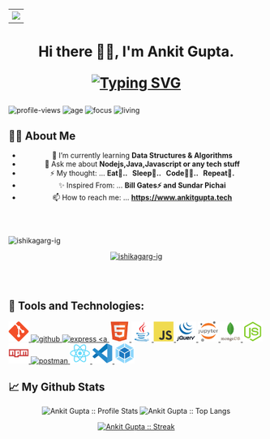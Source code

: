<a href="https://icons8.com/icon/n9d0Hm43JCPK/link"></a>     
<div align="center" width="100%">  
  <table width="100%"> 
    <tr><th><a href="https://skyline.github.com/ankit07gupta/2022"><img width="100%" src="./githubSkyline.gif"></a></th></tr>
  </table>
</div>
<div align="center">
<h1>Hi there 👨‍💻, I'm Ankit Gupta.
  
[![Typing SVG](https://readme-typing-svg.herokuapp.com?font=Robot-Bold&size=30&color=4EDC4E&center=true&vCenter=true&width=900&height=110&lines=Tech+Enthusiast;Full+Stack+Developer)](https://git.io/typing-svg)
</div>

![profile-views](https://komarev.com/ghpvc/?username=ankit07gupta&color=blueviolet) 
![age](https://img.shields.io/badge/age-19-blue) 
![focus](https://img.shields.io/badge/focus-FullStack-brightgreen) 
![living](https://img.shields.io/badge/living-Chandigarh-3c9) 


## 🙋‍♂️ About Me
<center>

- 🌱 I’m currently learning **Data Structures & Algorithms**
- 💬 Ask me about **Nodejs,Java,Javascript or any tech stuff**
- ⚡ My thought: ... **Eat🍴.. &nbsp;&nbsp;Sleep🛌.. &nbsp;&nbsp;Code👨‍💻.. &nbsp;&nbsp;Repeat🔁.**
- ✨ Inspired From: ... **Bill Gates⚡ and Sundar Pichai**
- 📫 How to reach me: ... **https://www.ankitgupta.tech**
</center>
<br>
<br>
<p align="left"> <img src="https://komarev.com/ghpvc/?username=ankit07gupta&label=Profile%20views&color=0e75b6&style=flat" alt="ishikagarg-ig" /> </p>
<p align="center"> <a href="https://github.com/ryo-ma/github-profile-trophy"><img src="https://github-profile-trophy.vercel.app/?username=ankit07gupta&no-frame=true&row=1&column=7" alt="ishikagarg-ig" /></a> </p>
<br>
<br>

## 🚀 Tools and Technologies:
<p align="center">

</a><a href="https://git-scm.com/" target="_blank"> <img src="https://raw.githubusercontent.com/devicons/devicon/master/icons/git/git-original.svg" alt="git" width="40" height="40"/> </a>
</a><a href="https://github.com/" target="_blank"> <img src="https://github.githubassets.com/images/modules/logos_page/GitHub-Mark.png" alt="github" width="40" height="40"/> </a>
</a><a href="https://expressjs.com/" target="_blank"> <img src="https://icongr.am/devicon/express-original-wordmark.svg?size=128&color=ffffff" alt="express" width="40" height="40"/> <a 
</a><a href="https://www.w3schools.com/html/" target="_blank"> <img src="https://raw.githubusercontent.com/devicons/devicon/master/icons/html5/html5-original.svg" alt="html5" width="40" height="40"/> </a>
</a><a href="https://www.java.com" target="_blank"> <img src="https://raw.githubusercontent.com/devicons/devicon/master/icons/java/java-original.svg" alt="java" width="40" height="40"/> </a>
</a><a href="https://www.w3schools.com/js/" target="_blank"> <img src="https://raw.githubusercontent.com/devicons/devicon/master/icons/javascript/javascript-original.svg" alt="javascript" width="40" height="40"/> </a>
</a><a href="https://www.jquery.com" target="_blank"> <img src="https://raw.githubusercontent.com/devicons/devicon/master/icons/jquery/jquery-original-wordmark.svg" alt="jquery" width="40" height="40"/> </a>
</a><a href="https://jupyter.org/" target="_blank"> <img src="https://raw.githubusercontent.com/devicons/devicon/master/icons/jupyter/jupyter-original-wordmark.svg" alt="jupyter" width="40" height="40"/> </a>
</a><a href="https://mongodb.com/" target="_blank"> <img src="https://raw.githubusercontent.com/devicons/devicon/master/icons/mongodb/mongodb-original-wordmark.svg" alt="mongodb" width="40" height="40"/> </a>
</a><a href="https://nodejs.org/" target="_blank"> <img src="https://raw.githubusercontent.com/devicons/devicon/master/icons/nodejs/nodejs-original.svg" alt="nodejs" width="40" height="40"/> </a>
</a><a href="https://npmjs.io/" target="_blank"> <img src="https://raw.githubusercontent.com/devicons/devicon/master/icons/npm/npm-original-wordmark.svg" alt="npm" width="40" height="40"/> </a>
</a><a href="https://postman.com" target="_blank"> <img src="https://www.vectorlogo.zone/logos/getpostman/getpostman-icon.svg" alt="postman" width="40" height="40"/> </a>
</a><a href="https://reactjs.org/" target="_blank"> <img src="https://raw.githubusercontent.com/devicons/devicon/master/icons/react/react-original.svg" alt="react" width="40" height="40"/> </a>
</a><a href="https://code.visualstudio.com/" target="_blank"> <img src="https://raw.githubusercontent.com/devicons/devicon/master/icons/vscode/vscode-original.svg" alt="vscode" width="40" height="40"/> </a>
</a><a href="https://webpack.js.org/" target="_blank"> <img src="https://raw.githubusercontent.com/devicons/devicon/master/icons/webpack/webpack-original.svg" alt="webpack" width="40" height="40"/> </a>
</p>

## 📈 **My Github Stats**
<p align="center">
<img height="180em" src="https://github-readme-stats.vercel.app/api?username=ankit07gupta&theme=blue-green&show_icons=true&hide_border=true&count_private=true" alt="Ankit Gupta :: Profile Stats" />
<img height="180em" src="https://github-readme-stats.vercel.app/api/top-langs/?username=ankit07gupta&langs_count=8&theme=tokyonight&layout=compact&hide_border=true" alt="Ankit Gupta :: Top Langs" />
</p>

<div align="center">
  
[![Ankit Gupta :: Streak](http://github-readme-streak-stats.herokuapp.com?user=ankit07gupta&theme=merko&date_format=M%20j%5B%2C%20Y%5D)](http://github-readme-streak-stats.herokuapp.com?user=ankit07gupta&theme=merko&date_format=M%20j%5B%2C%20Y%5D)
  
</div>
 
